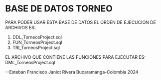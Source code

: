 # BASE DE DATOS TORNEO
PARA PODER USAR ESTA BASE DE DATOS EL ORDEN DE EJECUCION DE ARCHIVOS ES:
1) DDL_TorneosProject.sql
2) FUN_TorneosProject.sql
3) TRI_TorneosProject.sql

EL ARCHIVO QUE CONTIENE LAS FUNCIONES PARA EJECUTAR ES: DML_TorneosProject.sql

--Esteban Francisco Janiot Rivera  Bucaramanga-Colombia 2024
